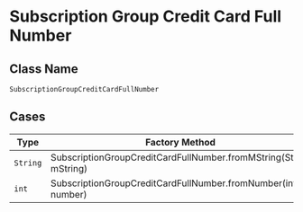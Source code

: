 
# Subscription Group Credit Card Full Number

## Class Name

`SubscriptionGroupCreditCardFullNumber`

## Cases

| Type | Factory Method |
|  --- | --- |
| `String` | SubscriptionGroupCreditCardFullNumber.fromMString(String mString) |
| `int` | SubscriptionGroupCreditCardFullNumber.fromNumber(int number) |

